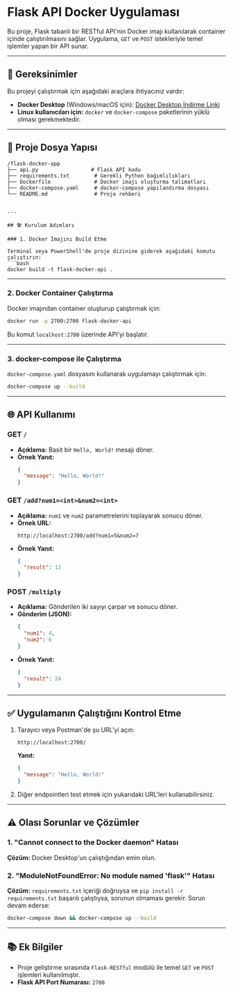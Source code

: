 # Flask API Docker Uygulaması

Bu proje, Flask tabanlı bir RESTful API'nin Docker imajı kullanılarak container içinde çalıştırılmasını sağlar. Uygulama, `GET` ve `POST` istekleriyle temel işlemler yapan bir API sunar.

---

## 🚀 Gereksinimler

Bu projeyi çalıştırmak için aşağıdaki araçlara ihtiyacınız vardır:
- **Docker Desktop** (Windows/macOS için): [Docker Desktop İndirme Linki](https://www.docker.com/products/docker-desktop/)
- **Linux kullanıcıları için:** `docker` ve `docker-compose` paketlerinin yüklü olması gerekmektedir.

---

## 📁 Proje Dosya Yapısı

```plaintext
/flask-docker-app
├── api.py                 # Flask API kodu
├── requirements.txt        # Gerekli Python bağımlılıkları
├── Dockerfile              # Docker imajı oluşturma talimatları
├── docker-compose.yaml     # docker-compose yapılandırma dosyası
└── README.md               # Proje rehberi


---

## 🛠️ Kurulum Adımları

### 1. Docker İmajını Build Etme

Terminal veya PowerShell'de proje dizinine giderek aşağıdaki komutu çalıştırın:
```bash
docker build -t flask-docker-api .
```

---

### 2. Docker Container Çalıştırma

Docker imajından container oluşturup çalıştırmak için:
```bash
docker run -p 2700:2700 flask-docker-api
```
Bu komut `localhost:2700` üzerinde API'yi başlatır.

---

### 3. docker-compose ile Çalıştırma

`docker-compose.yaml` dosyasını kullanarak uygulamayı çalıştırmak için:
```bash
docker-compose up --build
```

---

## 🌐 API Kullanımı

### **GET `/`**
- **Açıklama:** Basit bir `Hello, World!` mesajı döner.
- **Örnek Yanıt:**
  ```json
  {
    "message": "Hello, World!"
  }
  ```

### **GET `/add?num1=<int>&num2=<int>`**
- **Açıklama:** `num1` ve `num2` parametrelerini toplayarak sonucu döner.
- **Örnek URL:**
  ```
  http://localhost:2700/add?num1=5&num2=7
  ```
- **Örnek Yanıt:**
  ```json
  {
    "result": 12
  }
  ```

### **POST `/multiply`**
- **Açıklama:** Gönderilen iki sayıyı çarpar ve sonucu döner.
- **Gönderim (JSON):**
  ```json
  {
    "num1": 4,
    "num2": 6
  }
  ```
- **Örnek Yanıt:**
  ```json
  {
    "result": 24
  }
  ```

---

## ✅ Uygulamanın Çalıştığını Kontrol Etme

1. Tarayıcı veya Postman'de şu URL'yi açın:
   ```
   http://localhost:2700/
   ```
   **Yanıt:**
   ```json
   {
     "message": "Hello, World!"
   }
   ```

2. Diğer endpointleri test etmek için yukarıdaki URL'leri kullanabilirsiniz.

---

## ⚠️ Olası Sorunlar ve Çözümler

### 1. **"Cannot connect to the Docker daemon" Hatası**
**Çözüm:** Docker Desktop'un çalıştığından emin olun.

### 2. **"ModuleNotFoundError: No module named 'flask'" Hatası**
**Çözüm:** `requirements.txt` içeriği doğruysa ve `pip install -r requirements.txt` başarılı çalıştıysa, sorunun olmaması gerekir. Sorun devam ederse:
```bash
docker-compose down && docker-compose up --build
```

---

## 📚 Ek Bilgiler

- Proje geliştirme sırasında `Flask-RESTful` modülü ile temel `GET` ve `POST` işlemleri kullanılmıştır.
- **Flask API Port Numarası:** `2700`
